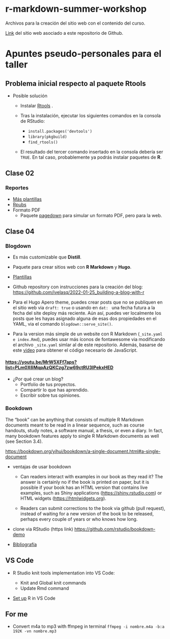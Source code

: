 # r-markdown-summer-workshop
Archivos para la creación del sitio web con el contenido del curso.

[Link](https://taller-r-markdown-lucio-cornejo.netlify.app/index.html) del sitio web asociado a este repositorio de Github.

# Apuntes pseudo-personales para el taller

## Problema inicial respecto al paquete Rtools

- Posible solución
  - Instalar [Rtools](https://cran.r-project.org/bin/windows/Rtools/rtools40.html) .
  
  - Tras la instalación, ejecutar los siguientes comandos en la consola de RStudio:
    - `install.packages('devtools')`
    - `library(pkgbuild)` 
    - `find_rtools()`

  - El resultado del tercer comando insertado en la consola
    debería ser `TRUE`. En tal caso, probablemente ya podrás instalar paquetes de **R**.

## Clase 02 

### Reportes

- [Más plantillas](https://www.datadreaming.org/post/r-markdown-theme-gallery/)
- [Rpubs](https://www.rstudio.com/blog/announcing-rpubs/#:~:text=To%20publish%20to%20RPubs%20within,publishing%20again%20from%20within%20RStudio)
- Formato PDF
  + Paquete [pagedown](https://rstudio.github.io/pagedown/) para simular un formato PDF, pero para la web.


## Clase 04

### **Blogdown** 

- Es más customizable que **Distill**.

- Paquete para crear sitios web con **R Markdown** y **Hugo**.

- [Plantillas](https://themes.gohugo.io/)

- Github repository con instrucciones para la creación del blog:
  <https://github.com/ivelasq/2022-01-25_building-a-blog-with-r>

+ Para el Hugo Apero theme, puedes crear posts que no se publiquen en el sitio web via `draft: true` o usando en
  `dat: ` una fecha futura a la fecha del site deploy más reciente. Aún así, puedes ver localmente los posts que
  les hayas asignado alguna de esas dos propiedades en el YAML, via el comando `blogdown::serve_site()`.

+ Para la version más simple de un website con R Markdown (`_site.yaml e index.Rmd`), 
  puedes usar más íconos de fontawesome via modificando el archivo `_site.yaml` simlar 
  al de este repositorio. Además, basarse de este
  [video](https://www.youtube.com/watch?v=BATVa4vGZto&ab_channel=EasyTutorials)
  para obtener el código necesario de JavaScript.

#### <https://youtu.be/MrW5XFf7aps?list=PLm0X6MqpAzQKCzg7zw69ctRU3IPekxHED>

- ¿Por qué crear un blog?
    - Portfolio de tus proyectos.
    - Compartir lo que has aprendido.
    - Escribir sobre tus opiniones.

### **Bookdown** 

The “book” can be anything that consists of multiple R Markdown documents meant to be read in a linear sequence,
such as course handouts, study notes, a software manual, a thesis, or even a diary.
In fact, many bookdown features apply to single R Markdown documents as well (see Section 3.4).


<https://bookdown.org/yihui/bookdown/a-single-document.html#a-single-document>

- ventajas de usar bookdown
  + Can readers interact with examples in our book as they read it?
    The answer is certainly no if the book is printed on paper, but it is possible if your book has an HTML version that contains live examples, 
    such as Shiny applications (https://shiny.rstudio.com) or HTML widgets (https://htmlwidgets.org).

  + Readers can submit corrections to the book via github (pull request),
    instead of waiting for a new version of the book to be released,
    perhaps every couple of years or who knows how long.

- clone via RStudio (https link)
  <https://github.com/rstudio/bookdown-demo>


- [Bibliografía](https://bookdown.org/yihui/bookdown/)


## **VS Code** 

- R Studio knit tools implementation into VS Code:
    + Knit and Global knit commands
    + Update Rmd command

- [Set up](https://www.youtube.com/watch?v=EDJqHZx0JnQ&t=188s&ab_channel=NickEubank) R in VS Code


## For me

- Convert m4a to mp3 with ffmpeg in terminal
`ffmpeg -i nombre.m4a -b:a 192K -vn nombre.mp3`